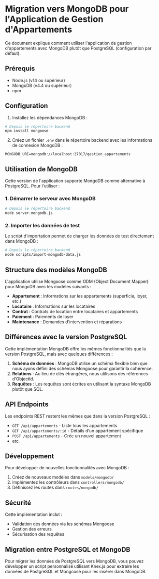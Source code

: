 # Migration vers MongoDB pour l'Application de Gestion d'Appartements

Ce document explique comment utiliser l'application de gestion d'appartements avec MongoDB plutôt que PostgreSQL (configuration par défaut).

## Prérequis

- Node.js (v14 ou supérieur)
- MongoDB (v4.4 ou supérieur)
- npm

## Configuration

1. Installez les dépendances MongoDB :

```bash
# Depuis le répertoire backend
npm install mongoose
```

2. Créez un fichier `.env` dans le répertoire backend avec les informations de connexion MongoDB :

```
MONGODB_URI=mongodb://localhost:27017/gestion_appartements
```

## Utilisation de MongoDB

Cette version de l'application supporte MongoDB comme alternative à PostgreSQL. Pour l'utiliser :

### 1. Démarrer le serveur avec MongoDB

```bash
# Depuis le répertoire backend
node server.mongodb.js
```

### 2. Importer les données de test

Le script d'importation permet de charger les données de test directement dans MongoDB :

```bash
# Depuis le répertoire backend
node scripts/import-mongodb-data.js
```

## Structure des modèles MongoDB

L'application utilise Mongoose comme ODM (Object Document Mapper) pour MongoDB avec les modèles suivants :

- **Appartement** : Informations sur les appartements (superficie, loyer, etc.)
- **Locataire** : Informations sur les locataires
- **Contrat** : Contrats de location entre locataires et appartements
- **Paiement** : Paiements de loyer
- **Maintenance** : Demandes d'intervention et réparations

## Différences avec la version PostgreSQL

Cette implémentation MongoDB offre les mêmes fonctionnalités que la version PostgreSQL, mais avec quelques différences :

1. **Schéma de données** : MongoDB utilise un schéma flexible bien que nous ayons défini des schémas Mongoose pour garantir la cohérence.
2. **Relations** : Au lieu de clés étrangères, nous utilisons des références d'ObjectId.
3. **Requêtes** : Les requêtes sont écrites en utilisant la syntaxe MongoDB plutôt que SQL.

## API Endpoints

Les endpoints REST restent les mêmes que dans la version PostgreSQL :

- `GET /api/appartements` - Liste tous les appartements
- `GET /api/appartements/:id` - Détails d'un appartement spécifique
- `POST /api/appartements` - Crée un nouvel appartement
- etc.

## Développement

Pour développer de nouvelles fonctionnalités avec MongoDB :

1. Créez de nouveaux modèles dans `models/mongodb/`
2. Implémentez les contrôleurs dans `controllers/mongodb/`
3. Définissez les routes dans `routes/mongodb/`

## Sécurité

Cette implémentation inclut :
- Validation des données via les schémas Mongoose
- Gestion des erreurs
- Sécurisation des requêtes

## Migration entre PostgreSQL et MongoDB

Pour migrer les données de PostgreSQL vers MongoDB, vous pouvez développer un script personnalisé utilisant Knex.js pour extraire les données de PostgreSQL et Mongoose pour les insérer dans MongoDB.
